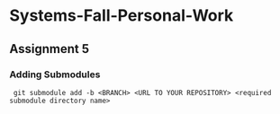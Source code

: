 # Systems-Fall-Personal-Work

## Assignment 5

### Adding Submodules

` git submodule add -b <BRANCH> <URL TO YOUR REPOSITORY> <required submodule directory name>`
